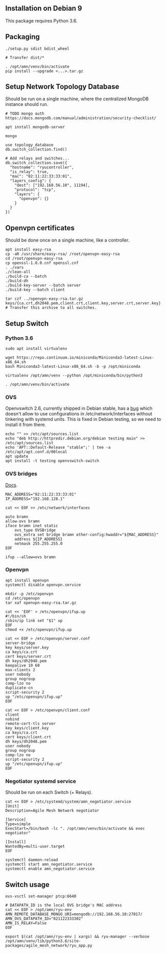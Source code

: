 

## Installation on Debian 9

This package requires Python 3.6.

## Packaging

    ./setup.py sdist bdist_wheel

    # Transfer dist/*

    . /opt/amn/venv/bin/activate
    pip install --upgrade <...>.tar.gz


## Setup Network Topology Database

Should be run on a single machine, where the centralized MongoDB instance should run.

    # TODO mongo auth https://docs.mongodb.com/manual/administration/security-checklist/

    apt install mongodb-server

    mongo

    use topology_database
    db.switch_collection.find()

    # Add relays and switches...
    db.switch_collection.save({
      "hostname": "ryucontroller",
      "is_relay": true,
      "mac": "02:11:22:33:33:01",
      "layers_config": {
        "dest": ["192.168.56.10", 11194],
        "protocol": "tcp",
        "layers": {
          "openvpn": {}
        }
      }
    })


## Openvpn certificates

Should be done once on a single machine, like a controller.

    apt install easy-rsa
    cp -aR /usr/share/easy-rsa/ /root/openvpn-easy-rsa
    cd /root/openvpn-easy-rsa
    cp openssl-1.0.0.cnf openssl.cnf
    . ./vars
    ./clean-all
    ./build-ca --batch
    ./build-dh
    ./build-key-server --batch server
    ./build-key --batch client

    tar czf ../openvpn-easy-rsa.tar.gz keys/{ca.crt,dh2048.pem,client.crt,client.key,server.crt,server.key}
    # Transfer this archive to all switches.

## Setup Switch

### Python 3.6

    sudo apt install virtualenv

    wget https://repo.continuum.io/miniconda/Miniconda3-latest-Linux-x86_64.sh
    bash Miniconda3-latest-Linux-x86_64.sh -b -p /opt/miniconda

    virtualenv /opt/amn/venv --python /opt/miniconda/bin/python3

    . /opt/amn/venv/bin/activate

### OVS

Openvswitch 2.6, currently shipped in Debian stable, has a [bug][ovs_bug]
which doesn't allow to use configurations in /etc/network/interfaces without
tinkering with systemd units. This is fixed in Debian testing, so we need to
install it from there.

[ovs_bug]: https://bugs.debian.org/cgi-bin/bugreport.cgi?bug=878757

    echo "" >> /etc/apt/sources.list
    echo "deb http://httpredir.debian.org/debian testing main" >> /etc/apt/sources.list
    echo 'APT::Default-Release "stable";' | tee -a /etc/apt/apt.conf.d/00local
    apt update
    apt install -t testing openvswitch-switch

### OVS bridges

[Docs](https://github.com/openvswitch/ovs/blob/master/debian/openvswitch-switch.README.Debian).

    MAC_ADDRESS="02:11:22:33:33:01"
    IP_ADDRESS="192.168.128.1"

    cat << EOF >> /etc/network/interfaces

    auto bramn
    allow-ovs bramn
    iface bramn inet static
        ovs_type OVSBridge
        ovs_extra set bridge bramn other-config:hwaddr="${MAC_ADDRESS}"
        address ${IP_ADDRESS}
        netmask 255.255.255.0
    EOF

    ifup --allow=ovs bramn

### Openvpn

    apt install openvpn
    systemctl disable openvpn.service

    mkdir -p /etc/openvpn
    cd /etc/openvpn
    tar xaf openvpn-easy-rsa.tar.gz

    cat << 'EOF' > /etc/openvpn/ifup.up
    #!/bin/sh
    /sbin/ip link set "$1" up
    EOF
    chmod +x /etc/openvpn/ifup.up

    cat << EOF > /etc/openvpn/server.conf
    server-bridge
    key keys/server.key
    ca keys/ca.crt
    cert keys/server.crt
    dh keys/dh2048.pem
    keepalive 10 60
    max-clients 2
    user nobody
    group nogroup
    comp-lzo no
    duplicate-cn
    script-security 2
    up "/etc/openvpn/ifup.up"
    EOF

    cat << EOF > /etc/openvpn/client.conf
    client
    nobind
    remote-cert-tls server
    key keys/client.key
    ca keys/ca.crt
    cert keys/client.crt
    dh keys/dh2048.pem
    user nobody
    group nogroup
    comp-lzo no
    script-security 2
    up "/etc/openvpn/ifup.up"
    EOF

### Negotiator systemd service

Should be run on each Switch (+ Relays).

    cat << EOF > /etc/systemd/system/amn_negotiator.service
    [Unit]
    Description=Agile Mesh Network negotiator

    [Service]
    Type=simple
    ExecStart=/bin/bash -lc ". /opt/amn/venv/bin/activate && exec negotiator"

    [Install]
    WantedBy=multi-user.target
    EOF

    systemctl daemon-reload
    systemctl start amn_negotiator.service
    systemctl enable amn_negotiator.service


## Switch usage

    ovs-vsctl set-manager ptcp:6640

    # DATAPATH_ID is the local OVS bridge's MAC address
    cat << EOF > /opt/amn/ryu-env
    AMN_REMOTE_DATABASE_MONGO_URI=mongodb://192.168.56.10:27017/
    AMN_OVS_DATAPATH_ID="021122333302"
    AMN_IS_RELAY=False
    EOF

    export $(cat /opt/amn/ryu-env | xargs) && ryu-manager --verbose /opt/amn/venv/lib/python3.6/site-packages/agile_mesh_network/ryu_app.py


